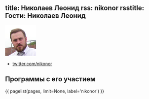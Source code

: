 title: Николаев Леонид
rss: nikonor
rsstitle: Гости: Николаев Леонид
---
![nikonor](nikonor.jpg)

- [twitter.com/nikonor](http://twitter.com/nikonor)


## Программы с его участием

{{ pagelist(pages, limit=None, label='nikonor') }}
